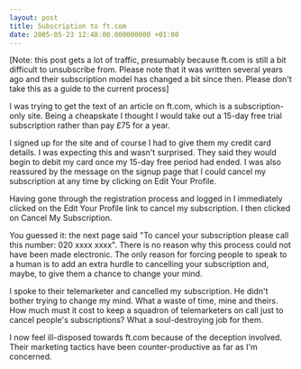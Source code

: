 ```yaml
---
layout: post
title: Subscription to ft.com
date: 2005-05-23 12:48:00.000000000 +01:00
---
```

[Note: this post gets a lot of traffic, presumably because ft.com is still a bit difficult to unsubscribe from. Please note that it was written several years ago and their subscription model has changed a bit since then. Please don't take this as a guide to the current process]

I was trying to get the text of an article on ft.com, which is a subscription-only site. Being a cheapskate I thought I would take out a 15-day free trial subscription rather than pay £75 for a year.

I signed up for the site and of course I had to give them my credit card details. I was expecting this and wasn't surprised. They said they would begin to debit my card once my 15-day free period had ended. I was also reassured by the message on the signup page that I could cancel my subscription at any time by clicking on Edit Your Profile.

Having gone through the registration process and logged in I immediately clicked on the Edit Your Profile link to cancel my subscription. I then clicked on Cancel My Subscription.

You guessed it: the next page said "To cancel your subscription please call this number: 020 xxxx xxxx". There is no reason why this process could not have been made electronic. The only reason for forcing people to speak to a human is to add an extra hurdle to cancelling your subscription and, maybe, to give them a chance to change your mind.

I spoke to their telemarketer and cancelled my subscription. He didn't bother trying to change my mind. What a waste of time, mine and theirs. How much must it cost to keep a squadron of telemarketers on call just to cancel people's subscriptions? What a soul-destroying job for them.

I now feel ill-disposed towards ft.com because of the deception involved. Their marketing tactics have been counter-productive as far as I'm concerned.
